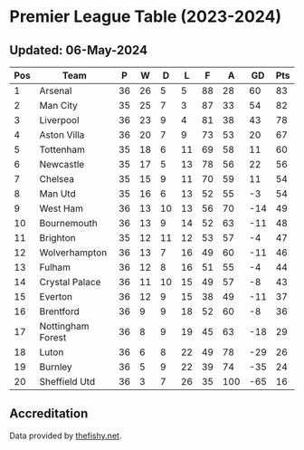 # Premier League Table (2023-2024)
## Updated: 06-May-2024

| Pos | Team | P | W | D | L | F | A | GD | Pts |
| --- | --- | --- | --- | --- | --- | --- | --- | --- | --- |
| 1 | Arsenal | 36 | 26 | 5 | 5 | 88 | 28 | 60 | 83 |
| 2 | Man City | 35 | 25 | 7 | 3 | 87 | 33 | 54 | 82 |
| 3 | Liverpool | 36 | 23 | 9 | 4 | 81 | 38 | 43 | 78 |
| 4 | Aston Villa | 36 | 20 | 7 | 9 | 73 | 53 | 20 | 67 |
| 5 | Tottenham | 35 | 18 | 6 | 11 | 69 | 58 | 11 | 60 |
| 6 | Newcastle | 35 | 17 | 5 | 13 | 78 | 56 | 22 | 56 |
| 7 | Chelsea | 35 | 15 | 9 | 11 | 70 | 59 | 11 | 54 |
| 8 | Man Utd | 35 | 16 | 6 | 13 | 52 | 55 | -3 | 54 |
| 9 | West Ham | 36 | 13 | 10 | 13 | 56 | 70 | -14 | 49 |
| 10 | Bournemouth | 36 | 13 | 9 | 14 | 52 | 63 | -11 | 48 |
| 11 | Brighton | 35 | 12 | 11 | 12 | 53 | 57 | -4 | 47 |
| 12 | Wolverhampton | 36 | 13 | 7 | 16 | 49 | 60 | -11 | 46 |
| 13 | Fulham | 36 | 12 | 8 | 16 | 51 | 55 | -4 | 44 |
| 14 | Crystal Palace | 36 | 11 | 10 | 15 | 49 | 57 | -8 | 43 |
| 15 | Everton | 36 | 12 | 9 | 15 | 38 | 49 | -11 | 37 |
| 16 | Brentford | 36 | 9 | 9 | 18 | 52 | 60 | -8 | 36 |
| 17 | Nottingham Forest | 36 | 8 | 9 | 19 | 45 | 63 | -18 | 29 |
| 18 | Luton | 36 | 6 | 8 | 22 | 49 | 78 | -29 | 26 |
| 19 | Burnley | 36 | 5 | 9 | 22 | 39 | 74 | -35 | 24 |
| 20 | Sheffield Utd | 36 | 3 | 7 | 26 | 35 | 100 | -65 | 16 |

## Accreditation 

Data provided by [thefishy.net](https://www.thefishy.net/).